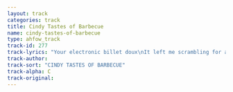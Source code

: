 ```yaml
---
layout: track
categories: track
title: Cindy Tastes of Barbecue
name: cindy-tastes-of-barbecue
type: ahfow_track
track-id: 277
track-lyrics: "Your electronic billet doux\nIt left me scrambling for a clue\nNorth of North Dakota\nEast of Easter Egg\nI made a promise to the hills\n \nYour purple mouth says snicker smack\nI'm turning round I'm turning back\nCindy tastes of barbecue\nCindy tastes like cream\nI made a promise to the hills"
track-author: 
track-sort: "CINDY TASTES OF BARBECUE"
track-alpha: C
track-original: 
---
```

